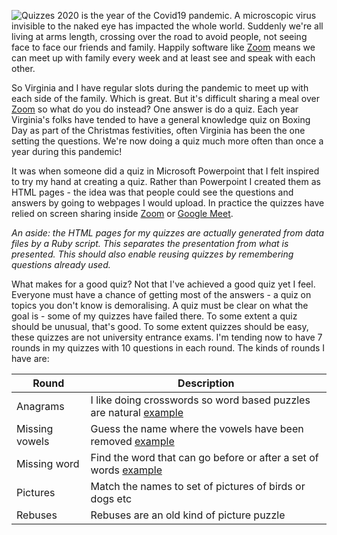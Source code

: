 ![Quizzes](Quizzes.png)
2020 is the year of the Covid19 pandemic. A microscopic virus invisible to the naked eye has impacted
the whole world. Suddenly we're all living at arms length, crossing over the road to avoid people,
not seeing face to face our friends and family. Happily software like [Zoom](https://zoom.us/) means
we can meet up with family every week and at least see and speak with each other.

So Virginia and I have regular slots during the pandemic to meet up with each side of the family.
Which is great. But it's difficult sharing a meal over [Zoom](https://zoom.us/) so what do you do
instead? One answer is do a quiz. Each year Virginia's folks have tended to have a general knowledge quiz on
Boxing Day as part of the Christmas festivities, often Virginia has been the one setting the questions.
We're now doing a quiz much more often than once a year during this pandemic!

It was when someone did a quiz in Microsoft Powerpoint that I felt inspired to try my hand at creating a quiz.
Rather than Powerpoint I created them as HTML pages - the idea was that people could see the questions and
answers by going to webpages I would upload. In practice the quizzes have relied on screen sharing
inside [Zoom](https://zoom.us/) or [Google Meet](https://meet.google.com).

*An aside: the HTML pages for my quizzes are actually generated from data files by a Ruby script. This
separates the presentation from what is presented. This should also enable reusing quizzes by
remembering questions already used.*

What makes for a good quiz? Not that I've achieved a good quiz yet I feel. Everyone must have a chance
of getting most of the answers - a quiz on topics you don't know is demoralising. A quiz must be
clear on what the goal is - some of my quizzes have failed there. To some extent a quiz should be
unusual, that's good. To some extent quizzes should be easy, these quizzes are not university
entrance exams. I'm tending now to have 7 rounds in my quizzes with 10 questions in each round.
The kinds of rounds I have are:

|Round|Description|
|-|-|
|Anagrams|I like doing crosswords so word based puzzles are natural [example](/Users/peter/Sites/quizzes/example/3011079.html)|
|Missing vowels|Guess the name where the vowels have been removed [example](/Users/peter/Sites/quizzes/example/1719845.html)|
|Missing word|Find the word that can go before or after a set of words [example](/Users/peter/Sites/quizzes/example/1369376.html)|
|Pictures|Match the names to set of pictures of birds or dogs etc|
|Rebuses|Rebuses are an old kind of picture puzzle|
